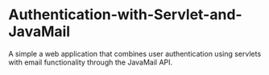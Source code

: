 # Authentication-with-Servlet-and-JavaMail
A simple a web application that combines user authentication using servlets with email functionality through the JavaMail API.
